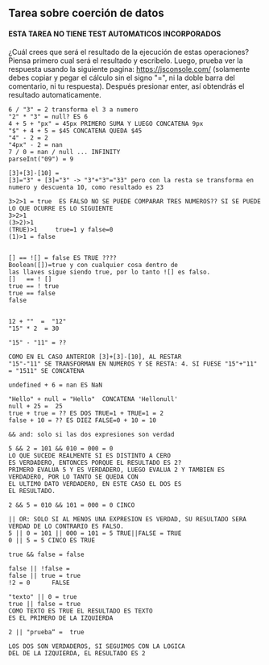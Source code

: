 ## Tarea sobre coerción de datos

#### ESTA TAREA NO TIENE TEST AUTOMATICOS INCORPORADOS

¿Cuál crees que será el resultado de la ejecución de estas operaciones? Piensa primero cual será el resultado y escribelo. 
Luego, prueba ver la respuesta usando la siguiente pagina: https://jsconsole.com/ (solamente debes copiar y pegar el cálculo sin el signo "=", 
ni la doble barra del comentario, ni tu respuesta). Después presionar enter, así obtendrás el resultado automaticamente.

```
6 / "3" = 2 transforma el 3 a numero
"2" * "3" = null? ES 6
4 + 5 + "px" = 45px PRIMERO SUMA Y LUEGO CONCATENA 9px
"$" + 4 + 5 = $45 CONCATENA QUEDA $45
"4" - 2 = 2
"4px" - 2 = nan
7 / 0 = nan / null ... INFINITY
parseInt("09") = 9

[3]+[3]-[10] =
[3]="3" + [3]="3" -> "3"+"3"="33" pero con la resta se transforma en numero y descuenta 10, como resultado es 23

3>2>1 = true  ES FALSO NO SE PUEDE COMPARAR TRES NUMEROS?? SI SE PUEDE LO QUE OCURRE ES LO SIGUIENTE
3>2>1
(3>2)>1
(TRUE)>1     true=1 y false=0
(1)>1 = false


[] == ![] = false ES TRUE ????
Boolean([])=true y con cualquier cosa dentro de
las llaves sigue siendo true, por lo tanto ![] es falso.
[]   == ! []
true == ! true
true == false
false


12 + ""  =  "12"
"15" * 2  = 30

"15" - "11" = ??

COMO EN EL CASO ANTERIOR [3]+[3]-[10], AL RESTAR
"15"-"11" SE TRANSFORMAN EN NUMEROS Y SE RESTA: 4. SI FUESE "15"+"11" = "1511" SE CONCATENA

undefined + 6 = nan ES NaN

"Hello" + null = "Hello"  CONCATENA 'Hellonull'
null + 25 =  25
true + true = ?? ES DOS TRUE=1 + TRUE=1 = 2
false + 10 = ?? ES DIEZ FALSE=0 + 10 = 10

&& and: solo si las dos expresiones son verdad

5 && 2 = 101 && 010 = 000 = 0
LO QUE SUCEDE REALMENTE SI ES DISTINTO A CERO
ES VERDADERO, ENTONCES PORQUE EL RESULTADO ES 2?
PRIMERO EVALUA 5 Y ES VERDADERO, LUEGO EVALUA 2 Y TAMBIEN ES VERDADERO, POR LO TANTO SE QUEDA CON
EL ULTIMO DATO VERDADERO, EN ESTE CASO EL DOS ES
EL RESULTADO.

2 && 5 = 010 && 101 = 000 = 0 CINCO

|| OR: SOLO SI AL MENOS UNA EXPRESION ES VERDAD, SU RESULTADO SERA VERDAD DE LO CONTRARIO ES FALSO.
5 || 0 = 101 || 000 = 101 = 5 TRUE||FALSE = TRUE
0 || 5 = 5 CINCO ES TRUE

true && false = false

false || !false =
false || true = true
!2 = 0      FALSE

"texto" || 0 = true
true || false = true
COMO TEXTO ES TRUE EL RESULTADO ES TEXTO
ES EL PRIMERO DE LA IZQUIERDA

2 || "prueba“ =  true

LOS DOS SON VERDADEROS, SI SEGUIMOS CON LA LOGICA
DEL DE LA IZQUIERDA, EL RESULTADO ES 2
```
